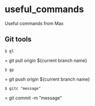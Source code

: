 # useful_commands
Useful commands from Max

## Git tools

```
$ gl
```
= git pull origin ${current branch name}

```
$ gp
```
= git push origin ${current branch name}


```
$ gitc "message"
```
= git commit -m "message"
